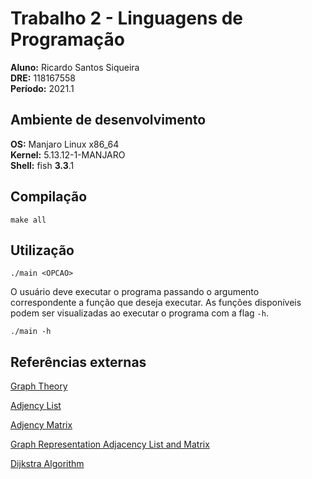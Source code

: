 # Trabalho 2 - Linguagens de Programação

**Aluno:** Ricardo Santos Siqueira\
**DRE:** 118167558\
**Período:** 2021.1 

## Ambiente de desenvolvimento

**OS:** Manjaro Linux x86_64\
**Kernel:** 5.13.12-1-MANJARO\
**Shell:** fish **3.3**.1

## Compilação

```console
make all
```

## Utilização

```console
./main <OPCAO>
```

O usuário deve executar o programa passando o argumento correspondente a função que deseja executar. As funções disponíveis podem ser visualizadas ao executar o programa com a flag ```-h```.

```console
./main -h
```

## Referências externas

[Graph Theory](https://youtu.be/LFKZLXVO-Dg)

[Adjency List](https://en.wikipedia.org/wiki/Adjacency_list)

[Adjency Matrix](https://en.wikipedia.org/wiki/Adjacency_matrix)

[Graph Representation Adjacency List and Matrix](https://algorithmtutor.com/Data-Structures/Graph/Graph-Representation-Adjacency-List-and-Matrix/)

[Dijkstra Algorithm](https://www.programiz.com/dsa/dijkstra-algorithm)